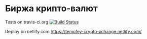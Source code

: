 # Биржа крипто-валют

Tests on travis-ci.org
[![Build Status](https://travis-ci.org/temofeyk/xchange.svg?branch=master)](https://travis-ci.org/temofeyk/xchange)

Deploy on netlify.com
https://temofey-crypto-xchange.netlify.com/
